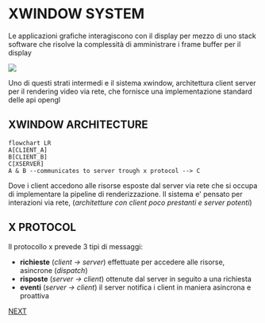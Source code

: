 ---
---
# XWINDOW SYSTEM

Le applicazioni grafiche interagiscono con il display per mezzo di uno stack software che risolve la complessità di amministrare i frame buffer per il display

![](Pasted%20image%2020241207151204.png)

Uno di questi strati intermedi e il sistema xwindow, architettura client server per il rendering video via rete, che fornisce una implementazione standard delle api opengl

## XWINDOW ARCHITECTURE

```mermaid
flowchart LR
A[CLIENT_A]
B[CLIENT_B]
C[XSERVER]
A & B --communicates to server trough x protocol --> C
```

Dove i client accedono alle risorse esposte dal server via rete che si occupa di implementare la pipeline di renderizzazione.
Il sistema e' pensato per interazioni via rete, (*architetture con client poco prestanti e server potenti*) 

## X PROTOCOL

Il protocollo x prevede 3 tipi di messaggi:

- **richieste** (*client -> server*) effettuate per accedere alle risorse, asincrone (*dispatch*)
- **risposte** (*server -> client*) ottenute dal server in seguito a una richiesta
- **eventi** (*server -> client*) il server notifica i client in maniera asincrona e proattiva

 [NEXT](pages/TRASFORMAZIONI_GEOMETRICHE.md)
